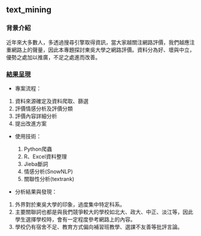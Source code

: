 ## text_mining
### 背景介紹

近年來大多數人，多透過搜尋引擎取得資訊，當大家越關注網路評價，我們越應注重網路上的聲量，因此本專題探討東吳大學之網路評價。資料分為好、壞與中立，優勢之處加以推廣，不足之處進而改善。

### [結果呈現](https://github.com/ching-wen123/text_mining/blob/master/%E6%9D%B1%E5%90%B3%E5%A4%A7%E5%AD%B8%E8%A9%95%E5%83%B9%20.pdf)

- 專案流程：

1. 資料來源確定及資料爬取、篩選
2. 評價情感分析及評價分類
3. 評價內容詳細分析
4. 提出改進方案

- 使用技術：

  1. Python爬蟲
  1. R、Excel資料整理
  1. Jieba斷詞
  1. 情感分析(SnowNLP)
  1. 關聯性分析(textrank)

- 分析結果與發現：

1. 外界對於東吳大學的印象，過度集中特定科系。
2. 主要關聯詞也都是與我們競爭較大的學校如北大、政大、中正、淡江等，因此學生選擇學校時，會有一定程度參考網路上的內容。
3. 學校仍有宿舍不足、教育方式偏向補習班教學、選課不友善等批評言論。

